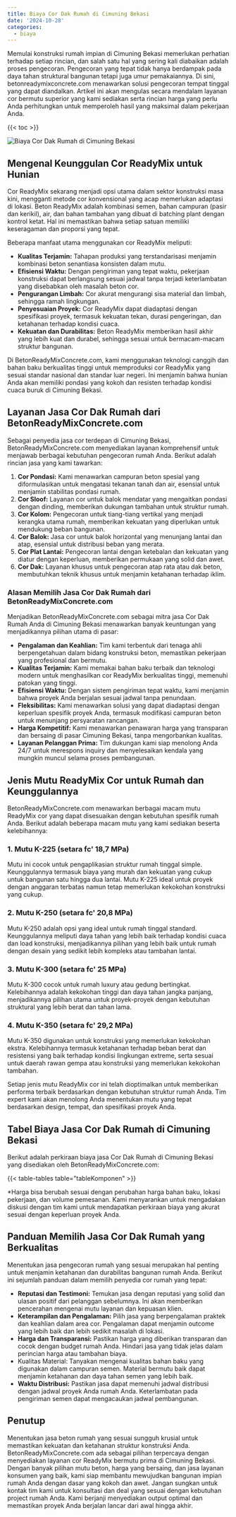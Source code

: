 ```yaml
---
title: Biaya Cor Dak Rumah di Cimuning Bekasi
date: '2024-10-28'
categories:
  - biaya
---
```


Memulai konstruksi rumah impian di Cimuning Bekasi memerlukan perhatian terhadap setiap rincian, dan salah satu hal yang sering kali diabaikan adalah proses pengecoran. Pengecoran yang tepat tidak hanya berdampak pada daya tahan struktural bangunan tetapi juga umur pemakaiannya. Di sini, betonreadymixconcrete.com menawarkan solusi pengecoran tempat tinggal yang dapat diandalkan. Artikel ini akan mengulas secara mendalam layanan cor bermutu superior yang kami sediakan serta rincian harga yang perlu Anda perhitungkan untuk memperoleh hasil yang maksimal dalam pekerjaan Anda.

{{< toc >}}

![Biaya Cor Dak Rumah di Cimuning Bekasi](https://betoncor8.github.io/cor/harga-beton-readymix-concrete%20(23).png)

## Mengenal Keunggulan Cor ReadyMix untuk Hunian

Cor ReadyMix sekarang menjadi opsi utama dalam sektor konstruksi masa kini, mengganti metode cor konvensional yang acap memerlukan adaptasi di lokasi. Beton ReadyMix adalah kombinasi semen, bahan campuran (pasir dan kerikil), air, dan bahan tambahan yang dibuat di batching plant dengan kontrol ketat. Hal ini memastikan bahwa setiap satuan memiliki keseragaman dan proporsi yang tepat.

Beberapa manfaat utama menggunakan cor ReadyMix meliputi:

- **Kualitas Terjamin:** Tahapan produksi yang terstandarisasi menjamin kombinasi beton senantiasa konsisten dalam mutu.
- **Efisiensi Waktu:** Dengan pengiriman yang tepat waktu, pekerjaan konstruksi dapat berlangsung sesuai jadwal tanpa terjadi keterlambatan yang disebabkan oleh masalah beton cor.
- **Pengurangan Limbah:** Cor akurat mengurangi sisa material dan limbah, sehingga ramah lingkungan.
- **Penyesuaian Proyek:** Cor ReadyMix dapat diadaptasi dengan spesifikasi proyek, termasuk kekuatan tekan, durasi pengeringan, dan ketahanan terhadap kondisi cuaca.
- **Kekuatan dan Durabilitas:** Beton ReadyMix memberikan hasil akhir yang lebih kuat dan durabel, sehingga sesuai untuk bermacam-macam struktur bangunan.

Di BetonReadyMixConcrete.com, kami menggunakan teknologi canggih dan bahan baku berkualitas tinggi untuk memproduksi cor ReadyMix yang sesuai standar nasional dan standar luar negeri. Ini menjamin bahwa hunian Anda akan memiliki pondasi yang kokoh dan resisten terhadap kondisi cuaca buruk di Cimuning Bekasi.

## Layanan Jasa Cor Dak Rumah dari BetonReadyMixConcrete.com

Sebagai penyedia jasa cor terdepan di Cimuning Bekasi, BetonReadyMixConcrete.com menyediakan layanan komprehensif untuk menjawab berbagai kebutuhan pengecoran rumah Anda. Berikut adalah rincian jasa yang kami tawarkan:

1. **Cor Pondasi:** Kami menawarkan campuran beton spesial yang diformulasikan untuk mengatasi tekanan tanah dan air, esensial untuk menjamin stabilitas pondasi rumah.
2. **Cor Sloof:** Layanan cor untuk balok mendatar yang mengaitkan pondasi dengan dinding, memberikan dukungan tambahan untuk struktur rumah.
3. **Cor Kolom:** Pengecoran untuk tiang-tiang vertikal yang menjadi kerangka utama rumah, memberikan kekuatan yang diperlukan untuk mendukung beban bangunan.
4. **Cor Balok:** Jasa cor untuk balok horizontal yang menunjang lantai dan atap, esensial untuk distribusi beban yang merata.
5. **Cor Plat Lantai:** Pengecoran lantai dengan ketebalan dan kekuatan yang diatur dengan keperluan, memberikan permukaan yang solid dan awet.
6. **Cor Dak:** Layanan khusus untuk pengecoran atap rata atau dak beton, membutuhkan teknik khusus untuk menjamin ketahanan terhadap iklim.

### Alasan Memilih Jasa Cor Dak Rumah dari BetonReadyMixConcrete.com

Menjadikan BetonReadyMixConcrete.com sebagai mitra jasa Cor Dak Rumah Anda di Cimuning Bekasi menawarkan banyak keuntungan yang menjadikannya pilihan utama di pasar:

- **Pengalaman dan Keahlian:** Tim kami terbentuk dari tenaga ahli berpengetahuan dalam bidang konstruksi beton, memastikan pekerjaan yang profesional dan bermutu.
- **Kualitas Terjamin:** Kami memakai bahan baku terbaik dan teknologi modern untuk menghasilkan cor ReadyMix berkualitas tinggi, memenuhi patokan yang tinggi.
- **Efisiensi Waktu:** Dengan sistem pengiriman tepat waktu, kami menjamin bahwa proyek Anda berjalan sesuai jadwal tanpa penundaan.
- **Fleksibilitas:** Kami menawarkan solusi yang dapat diadaptasi dengan keperluan spesifik proyek Anda, termasuk modifikasi campuran beton untuk menunjang persyaratan rancangan.
- **Harga Kompetitif:** Kami menawarkan penawaran harga yang transparan dan bersaing di pasar Cimuning Bekasi, tanpa mengorbankan kualitas.
- **Layanan Pelanggan Prima:** Tim dukungan kami siap menolong Anda 24/7 untuk merespons inquiry dan menyelesaikan kendala yang mungkin muncul selama proses pembangunan.

## Jenis Mutu ReadyMix Cor untuk Rumah dan Keunggulannya

BetonReadyMixConcrete.com menawarkan berbagai macam mutu ReadyMix cor yang dapat disesuaikan dengan kebutuhan spesifik rumah Anda. Berikut adalah beberapa macam mutu yang kami sediakan beserta kelebihannya:

### 1\. Mutu K-225 (setara fc' 18,7 MPa)

Mutu ini cocok untuk pengaplikasian struktur rumah tinggal simple. Keunggulannya termasuk biaya yang murah dan kekuatan yang cukup untuk bangunan satu hingga dua lantai. Mutu K-225 ideal untuk proyek dengan anggaran terbatas namun tetap memerlukan kekokohan konstruksi yang cukup.

### 2\. Mutu K-250 (setara fc' 20,8 MPa)

Mutu K-250 adalah opsi yang ideal untuk rumah tinggal standard. Keunggulannya meliputi daya tahan yang lebih baik terhadap kondisi cuaca dan load konstruksi, menjadikannya pilihan yang lebih baik untuk rumah dengan desain yang sedikit lebih kompleks atau tambahan lantai.

### 3\. Mutu K-300 (setara fc' 25 MPa)

Mutu K-300 cocok untuk rumah luxury atau gedung bertingkat. Kelebihannya adalah kekokohan tinggi dan daya tahan jangka panjang, menjadikannya pilihan utama untuk proyek-proyek dengan kebutuhan struktural yang lebih berat dan tahan lama.

### 4\. Mutu K-350 (setara fc' 29,2 MPa)

Mutu K-350 digunakan untuk konstruksi yang memerlukan kekokohan ekstra. Kelebihannya termasuk ketahanan terhadap beban berat dan resistensi yang baik terhadap kondisi lingkungan extreme, serta sesuai untuk daerah rawan gempa atau konstruksi yang memerlukan kekokohan tambahan.

Setiap jenis mutu ReadyMix cor ini telah dioptimalkan untuk memberikan performa terbaik berdasarkan dengan kebutuhan struktur rumah Anda. Tim expert kami akan menolong Anda menentukan mutu yang tepat berdasarkan design, tempat, dan spesifikasi proyek Anda.

## Tabel Biaya Jasa Cor Dak Rumah di Cimuning Bekasi

Berikut adalah perkiraan biaya jasa Cor Dak Rumah di Cimuning Bekasi yang disediakan oleh BetonReadyMixConcrete.com:

{{< table-tables table="tableKomponen" >}}

\*Harga bisa berubah sesuai dengan perubahan harga bahan baku, lokasi pekerjaan, dan volume pemesanan. Kami menyarankan untuk mengadakan diskusi dengan tim kami untuk mendapatkan perkiraan biaya yang akurat sesuai dengan keperluan proyek Anda.

## Panduan Memilih Jasa Cor Dak Rumah yang Berkualitas

Menentukan jasa pengecoran rumah yang sesuai merupakan hal penting untuk menjamin ketahanan dan durabilitas bangunan rumah Anda. Berikut ini sejumlah panduan dalam memilih penyedia cor rumah yang tepat:

- **Reputasi dan Testimoni:** Temukan jasa dengan reputasi yang solid dan ulasan positif dari pelanggan sebelumnya. Ini akan memberikan pencerahan mengenai mutu layanan dan kepuasan klien.
- **Keterampilan dan Pengalaman:** Pilih jasa yang berpengalaman praktek dan keahlian dalam area cor. Pengalaman dapat menjamin outcome yang lebih baik dan lebih sedikit masalah di lokasi.
- **Harga dan Transparansi:** Pastikan harga yang diberikan transparan dan cocok dengan budget rumah Anda. Hindari jasa yang tidak jelas dalam perincian harga atau tambahan biaya.
- Kualitas Material: Tanyakan mengenai kualitas bahan baku yang digunakan dalam campuran semen. Material bermutu baik dapat menjamin ketahanan dan daya tahan semen yang lebih baik.
- **Waktu Distribusi:** Pastikan jasa dapat memenuhi jadwal distribusi dengan jadwal proyek Anda rumah Anda. Keterlambatan pada pengiriman semen dapat mengacaukan jadwal pembangunan.

## Penutup

Menentukan jasa beton rumah yang sesuai sungguh krusial untuk memastikan kekuatan dan ketahanan struktur konstruksi Anda. BetonReadyMixConcrete.com ada sebagai pilihan terpercaya dengan menyediakan layanan cor ReadyMix bermutu prima di Cimuning Bekasi. Dengan banyak pilihan mutu beton, harga yang bersaing, dan jasa layanan konsumen yang baik, kami siap membantu mewujudkan bangunan impian rumah Anda dengan dasar yang kokoh dan awet. Jangan sungkan untuk kontak tim kami untuk konsultasi dan deal yang sesuai dengan kebutuhan project rumah Anda. Kami berjanji menyediakan output optimal dan memastikan proyek Anda berjalan lancar dari awal hingga akhir.
